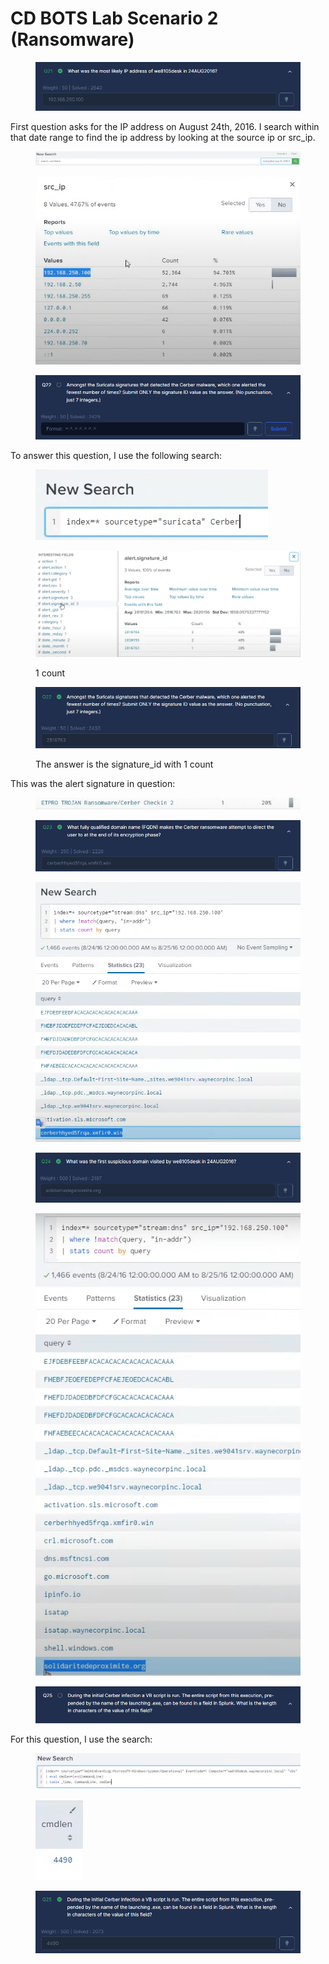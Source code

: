 # CD BOTS Lab Scenario 2 (Ransomware)

<figure><img src=".gitbook/assets/image (48).png" alt=""><figcaption></figcaption></figure>

First question asks for the IP address on August 24th, 2016. I search within that date range to find the ip address by looking at the source ip or src\_ip.

<figure><img src=".gitbook/assets/image (49).png" alt=""><figcaption></figcaption></figure>

<figure><img src=".gitbook/assets/image (51).png" alt=""><figcaption></figcaption></figure>

<figure><img src=".gitbook/assets/image (52).png" alt=""><figcaption></figcaption></figure>

To answer this question, I use the following search:

<figure><img src=".gitbook/assets/image (53).png" alt=""><figcaption></figcaption></figure>

<figure><img src=".gitbook/assets/image (54).png" alt=""><figcaption><p>1 count</p></figcaption></figure>

<figure><img src=".gitbook/assets/image (55).png" alt=""><figcaption><p>The answer is the signature_id with 1 count</p></figcaption></figure>

This was the alert signature in question:

<figure><img src=".gitbook/assets/image (56).png" alt=""><figcaption></figcaption></figure>

<figure><img src=".gitbook/assets/image (57).png" alt=""><figcaption></figcaption></figure>

<figure><img src=".gitbook/assets/image (58).png" alt=""><figcaption></figcaption></figure>

<figure><img src=".gitbook/assets/image (59).png" alt=""><figcaption></figcaption></figure>

<figure><img src=".gitbook/assets/image (60).png" alt=""><figcaption></figcaption></figure>

<figure><img src=".gitbook/assets/image (61).png" alt=""><figcaption></figcaption></figure>

For this question, I use the search:

<figure><img src=".gitbook/assets/image (62).png" alt=""><figcaption></figcaption></figure>

<figure><img src=".gitbook/assets/image (63).png" alt=""><figcaption></figcaption></figure>

<figure><img src=".gitbook/assets/image (64).png" alt=""><figcaption></figcaption></figure>
